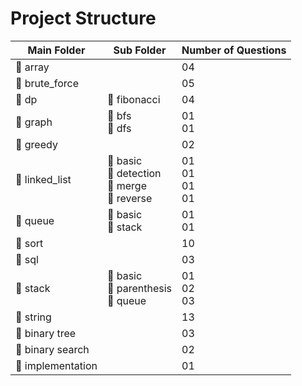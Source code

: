 # Project Structure

| Main Folder       | Sub Folder                                    | Number of Questions     |
|-------------------|-----------------------------------------------|-------------------------|
| 📁 array          |                                               | 04                      |
| 📁 brute_force    |                                               | 05                      |
| 📁 dp             | 📂 fibonacci                                  | 04                      |
| 📁 graph          | 📂 bfs<br> 📂 dfs                             | 01<br> 01               |
| 📁 greedy         |                                               | 02                      |
| 📁 linked_list    | 📂 basic<br> 📂 detection<br> 📂 merge<br> 📂 reverse | 01<br> 01<br> 01<br> 01 |
| 📁 queue          | 📂 basic<br> 📂 stack                         | 01<br> 01               |
| 📁 sort           |                                               | 10                      |
| 📁 sql            |                                               | 03                      |
| 📁 stack          | 📂 basic<br> 📂 parenthesis<br> 📂 queue      | 01<br> 02<br> 03        |
| 📁 string         |                                               | 13                      |
| 📁 binary tree    |                                               | 03                      |
| 📁 binary search  |                                               | 02                      |
| 📁 implementation |                                               | 01                      |